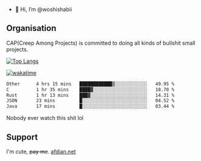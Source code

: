 - 👋 Hi, I’m @woshishabii

## Organisation

CAP(Creep Among Projects) is committed to doing all kinds of bullshit small projects.

[![Top Langs](https://github-readme-stats.vercel.app/api/top-langs/?username=woshishabii&layout=compact)](https://github.com/anuraghazra/github-readme-stats)

[![wakatime](https://wakatime.com/badge/user/34d02784-acc1-4a16-82d7-33fdb53c4ed6.svg)](https://wakatime.com/@34d02784-acc1-4a16-82d7-33fdb53c4ed6)


<!--START_SECTION:waka-->

```txt
Other      4 hrs 15 mins   ████████████▒░░░░░░░░░░░░   49.95 %
C          1 hr 35 mins    ████▓░░░░░░░░░░░░░░░░░░░░   18.70 %
Rust       1 hr 13 mins    ███▓░░░░░░░░░░░░░░░░░░░░░   14.31 %
JSON       23 mins         █░░░░░░░░░░░░░░░░░░░░░░░░   04.52 %
Java       17 mins         █░░░░░░░░░░░░░░░░░░░░░░░░   03.44 %
```

<!--END_SECTION:waka-->

Nobody ever watch this shit lol

## Support
I'm cute, ~~pay me~~.
[afdian.net](https://afdian.com/a/woshishabi)

<!---
woshishabii/woshishabii is a ✨ special ✨ repository because its `README.md` (this file) appears on your GitHub profile.
You can click the Preview link to take a look at your changes.
--->
